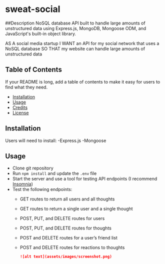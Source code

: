# sweat-social

##Description
NoSQL database API built to handle large amounts of unstructured data using Express.js, MongoDB, Mongoose ODM, and JavaScript's built-in object library.

AS A social media startup
I WANT an API for my social network that uses a NoSQL database
SO THAT my website can handle large amounts of unstructured data

## Table of Contents

If your README is long, add a table of contents to make it easy for users to find what they need.

- [Installation](#installation)
- [Usage](#usage)
- [Credits](#credits)
- [License](#license)

## Installation

Users will need to install:
-Express.js
-Mongoose

## Usage

- Clone git repository
- Run ```npm install``` and update the ```.env``` file
- Start the server and use a tool for testing API endpoints (I recommend [Insomnia](https://insomnia.rest/download))
- Test the following endpoints:
  - GET routes to return all users and all thoughts
  - GET routes to return a single user and a single thought
  - POST, PUT, and DELETE routes for users
  - POST, PUT, and DELETE routes for thoughts
  - POST and DELETE routes for a user’s friend list
  - POST and DELETE routes for reactions to thoughts



    ```md
    ![alt text](assets/images/screenshot.png)
    ```

